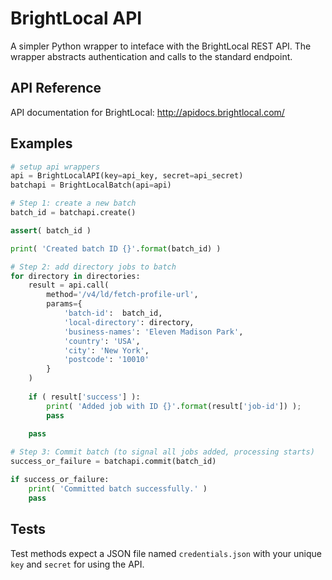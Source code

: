 BrightLocal API
===============

A simpler Python wrapper to inteface with the BrightLocal REST API. The wrapper abstracts authentication and calls to the standard endpoint.




API Reference
--------

API documentation for BrightLocal: http://apidocs.brightlocal.com/




Examples
--------

```python
# setup api wrappers
api = BrightLocalAPI(key=api_key, secret=api_secret)
batchapi = BrightLocalBatch(api=api)

# Step 1: create a new batch
batch_id = batchapi.create()

assert( batch_id )

print( 'Created batch ID {}'.format(batch_id) )

# Step 2: add directory jobs to batch
for directory in directories:
	result = api.call(
		method='/v4/ld/fetch-profile-url',
		params={
			'batch-id':  batch_id,
			'local-directory': directory,
			'business-names': 'Eleven Madison Park',
			'country': 'USA',
			'city': 'New York',
			'postcode': '10010'
		}
	)
	
	if ( result['success'] ):
		print( 'Added job with ID {}'.format(result['job-id']) );
		pass
	
	pass

# Step 3: Commit batch (to signal all jobs added, processing starts)
success_or_failure = batchapi.commit(batch_id)

if success_or_failure:
	print( 'Committed batch successfully.' )
	pass
```




Tests
-----

Test methods expect a JSON file named `credentials.json` with your unique `key` and `secret` for using the API.


